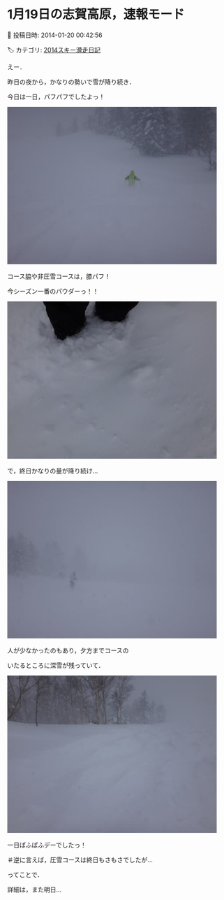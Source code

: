 # 1月19日の志賀高原，速報モード

📅 投稿日時: 2014-01-20 00:42:56

🏷️ カテゴリ: [2014スキー滑走日記](c992167609b6415052179ee69ea1ea7d8.md)

えー．





昨日の夜から，かなりの勢いで雪が降り続き．


今日は一日，パフパフでしたよっ！




![dbf21201053a1a5d73f778f5699eb9d6.jpg](images/dbf21201053a1a5d73f778f5699eb9d6.jpg)







コース脇や非圧雪コースは，膝パフ！


今シーズン一番のパウダーっ！！




![b4f62bfc281fcd1d42709f082f731952.jpg](images/b4f62bfc281fcd1d42709f082f731952.jpg)




で，終日かなりの量が降り続け…




![7505a77d5405ae3931e3bab951b017ed.jpg](images/7505a77d5405ae3931e3bab951b017ed.jpg)




人が少なかったのもあり，夕方までコースの


いたるところに深雪が残っていて．




![e2b83a218bf009a76dc2a45118fd0ebc.jpg](images/e2b83a218bf009a76dc2a45118fd0ebc.jpg)




一日ぱふぱふデーでしたっ！





＃逆に言えば，圧雪コースは終日もさもさでしたが…





ってことで．


詳細は，また明日…
